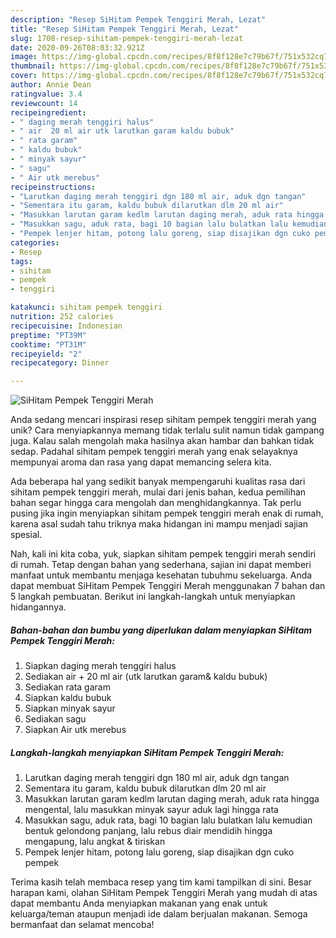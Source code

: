 ```yaml
---
description: "Resep SiHitam Pempek Tenggiri Merah, Lezat"
title: "Resep SiHitam Pempek Tenggiri Merah, Lezat"
slug: 1708-resep-sihitam-pempek-tenggiri-merah-lezat
date: 2020-09-26T08:03:32.921Z
image: https://img-global.cpcdn.com/recipes/8f8f128e7c79b67f/751x532cq70/sihitam-pempek-tenggiri-merah-foto-resep-utama.jpg
thumbnail: https://img-global.cpcdn.com/recipes/8f8f128e7c79b67f/751x532cq70/sihitam-pempek-tenggiri-merah-foto-resep-utama.jpg
cover: https://img-global.cpcdn.com/recipes/8f8f128e7c79b67f/751x532cq70/sihitam-pempek-tenggiri-merah-foto-resep-utama.jpg
author: Annie Dean
ratingvalue: 3.4
reviewcount: 14
recipeingredient:
- " daging merah tenggiri halus"
- " air  20 ml air utk larutkan garam kaldu bubuk"
- " rata garam"
- " kaldu bubuk"
- " minyak sayur"
- " sagu"
- " Air utk merebus"
recipeinstructions:
- "Larutkan daging merah tenggiri dgn 180 ml air, aduk dgn tangan"
- "Sementara itu garam, kaldu bubuk dilarutkan dlm 20 ml air"
- "Masukkan larutan garam kedlm larutan daging merah, aduk rata hingga mengental, lalu masukkan minyak sayur aduk lagi hingga rata"
- "Masukkan sagu, aduk rata, bagi 10 bagian lalu bulatkan lalu kemudian bentuk gelondong panjang, lalu rebus diair mendidih hingga mengapung, lalu angkat &amp; tiriskan"
- "Pempek lenjer hitam, potong lalu goreng, siap disajikan dgn cuko pempek"
categories:
- Resep
tags:
- sihitam
- pempek
- tenggiri

katakunci: sihitam pempek tenggiri 
nutrition: 252 calories
recipecuisine: Indonesian
preptime: "PT39M"
cooktime: "PT31M"
recipeyield: "2"
recipecategory: Dinner

---
```



![SiHitam Pempek Tenggiri Merah](https://img-global.cpcdn.com/recipes/8f8f128e7c79b67f/751x532cq70/sihitam-pempek-tenggiri-merah-foto-resep-utama.jpg)

Anda sedang mencari inspirasi resep sihitam pempek tenggiri merah yang unik? Cara menyiapkannya memang tidak terlalu sulit namun tidak gampang juga. Kalau salah mengolah maka hasilnya akan hambar dan bahkan tidak sedap. Padahal sihitam pempek tenggiri merah yang enak selayaknya mempunyai aroma dan rasa yang dapat memancing selera kita.



Ada beberapa hal yang sedikit banyak mempengaruhi kualitas rasa dari sihitam pempek tenggiri merah, mulai dari jenis bahan, kedua pemilihan bahan segar hingga cara mengolah dan menghidangkannya. Tak perlu pusing jika ingin menyiapkan sihitam pempek tenggiri merah enak di rumah, karena asal sudah tahu triknya maka hidangan ini mampu menjadi sajian spesial.


Nah, kali ini kita coba, yuk, siapkan sihitam pempek tenggiri merah sendiri di rumah. Tetap dengan bahan yang sederhana, sajian ini dapat memberi manfaat untuk membantu menjaga kesehatan tubuhmu sekeluarga. Anda dapat membuat SiHitam Pempek Tenggiri Merah menggunakan 7 bahan dan 5 langkah pembuatan. Berikut ini langkah-langkah untuk menyiapkan hidangannya.

<!--inarticleads1-->

##### Bahan-bahan dan bumbu yang diperlukan dalam menyiapkan SiHitam Pempek Tenggiri Merah:

1. Siapkan  daging merah tenggiri halus
1. Sediakan  air + 20 ml air (utk larutkan garam&amp; kaldu bubuk)
1. Sediakan  rata garam
1. Siapkan  kaldu bubuk
1. Siapkan  minyak sayur
1. Sediakan  sagu
1. Siapkan  Air utk merebus




<!--inarticleads2-->

##### Langkah-langkah menyiapkan SiHitam Pempek Tenggiri Merah:

1. Larutkan daging merah tenggiri dgn 180 ml air, aduk dgn tangan
1. Sementara itu garam, kaldu bubuk dilarutkan dlm 20 ml air
1. Masukkan larutan garam kedlm larutan daging merah, aduk rata hingga mengental, lalu masukkan minyak sayur aduk lagi hingga rata
1. Masukkan sagu, aduk rata, bagi 10 bagian lalu bulatkan lalu kemudian bentuk gelondong panjang, lalu rebus diair mendidih hingga mengapung, lalu angkat &amp; tiriskan
1. Pempek lenjer hitam, potong lalu goreng, siap disajikan dgn cuko pempek




Terima kasih telah membaca resep yang tim kami tampilkan di sini. Besar harapan kami, olahan SiHitam Pempek Tenggiri Merah yang mudah di atas dapat membantu Anda menyiapkan makanan yang enak untuk keluarga/teman ataupun menjadi ide dalam berjualan makanan. Semoga bermanfaat dan selamat mencoba!
